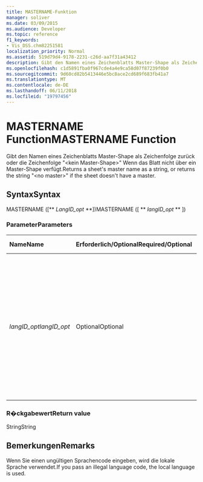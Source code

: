 ```yaml
---
title: MASTERNAME-Funktion
manager: soliver
ms.date: 03/09/2015
ms.audience: Developer
ms.topic: reference
f1_keywords:
- Vis_DSS.chm82251581
localization_priority: Normal
ms.assetid: 519d79d4-9178-2231-c26d-aa7f31a43412
description: Gibt den Namen eines Zeichenblatts Master-Shape als Zeichenfolge zurück, oder gibt die Zeichenfolge "kein Master-Shape" zurück, wenn das Blatt nicht über ein Master-Shape verfügt.
ms.openlocfilehash: c1d5891fba0f967cde4a4e9ca58d07f87239f0b0
ms.sourcegitcommit: 9d60cd82b5413446e5bc8ace2cd689f683fb41a7
ms.translationtype: MT
ms.contentlocale: de-DE
ms.lasthandoff: 06/11/2018
ms.locfileid: "19797456"
---
```

# <a name="mastername-function"></a><span data-ttu-id="b89bc-103">MASTERNAME Function</span><span class="sxs-lookup"><span data-stu-id="b89bc-103">MASTERNAME Function</span></span>

<span data-ttu-id="b89bc-104">Gibt den Namen eines Zeichenblatts Master-Shape als Zeichenfolge zurück oder die Zeichenfolge "\<kein Master-Shape\>" Wenn das Blatt nicht über ein Master-Shape verfügt.</span><span class="sxs-lookup"><span data-stu-id="b89bc-104">Returns a sheet's master name as a string, or returns the string "\<no master\>" if the sheet doesn't have a master.</span></span>
  
## <a name="syntax"></a><span data-ttu-id="b89bc-105">Syntax</span><span class="sxs-lookup"><span data-stu-id="b89bc-105">Syntax</span></span>

<span data-ttu-id="b89bc-106">MASTERNAME ([** *LangID_opt* **])</span><span class="sxs-lookup"><span data-stu-id="b89bc-106">MASTERNAME ([ ** *langID_opt* ** ])</span></span> 
  
### <a name="parameters"></a><span data-ttu-id="b89bc-107">Parameter</span><span class="sxs-lookup"><span data-stu-id="b89bc-107">Parameters</span></span>

|<span data-ttu-id="b89bc-108">**Name**</span><span class="sxs-lookup"><span data-stu-id="b89bc-108">**Name**</span></span>|<span data-ttu-id="b89bc-109">**Erforderlich/Optional**</span><span class="sxs-lookup"><span data-stu-id="b89bc-109">**Required/Optional**</span></span>|<span data-ttu-id="b89bc-110">**Datentyp**</span><span class="sxs-lookup"><span data-stu-id="b89bc-110">**Data Type**</span></span>|<span data-ttu-id="b89bc-111">**Beschreibung**</span><span class="sxs-lookup"><span data-stu-id="b89bc-111">**Description**</span></span>|
|:-----|:-----|:-----|:-----|
| <span data-ttu-id="b89bc-112">_langID_opt_</span><span class="sxs-lookup"><span data-stu-id="b89bc-112">_langID_opt_</span></span> <br/> |<span data-ttu-id="b89bc-113">Optional</span><span class="sxs-lookup"><span data-stu-id="b89bc-113">Optional</span></span>  <br/> |<span data-ttu-id="b89bc-114">**Nummer**</span><span class="sxs-lookup"><span data-stu-id="b89bc-114">**Number**</span></span> <br/> |<span data-ttu-id="b89bc-p101">Optionales Argument. Wird verwendet, um eine Sprache für die von der Funktion zurückgegebene Zeichenfolge anzugeben. Verwenden Sie 0 (Standardwert), um die lokale Sprache anzugeben. Verwenden Sie 750, um die universelle Sprache anzugeben.</span><span class="sxs-lookup"><span data-stu-id="b89bc-p101">Use to specify a language for the string the function returns. Use 0 (default value) to specify the local language. Use 750 to specify universal language.</span></span>  <br/> |
   
### <a name="return-value"></a><span data-ttu-id="b89bc-118">R�ckgabewert</span><span class="sxs-lookup"><span data-stu-id="b89bc-118">Return value</span></span>

<span data-ttu-id="b89bc-119">String</span><span class="sxs-lookup"><span data-stu-id="b89bc-119">String</span></span>
  
## <a name="remarks"></a><span data-ttu-id="b89bc-120">Bemerkungen</span><span class="sxs-lookup"><span data-stu-id="b89bc-120">Remarks</span></span>

<span data-ttu-id="b89bc-121">Wenn Sie einen ungültigen Sprachencode eingeben, wird die lokale Sprache verwendet.</span><span class="sxs-lookup"><span data-stu-id="b89bc-121">If you pass an illegal language code, the local language is used.</span></span> 
  

